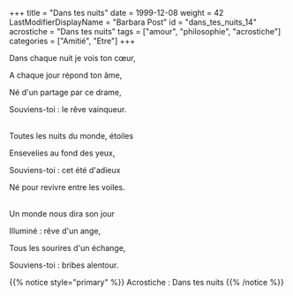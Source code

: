 +++
title = "Dans tes nuits"
date = 1999-12-08
weight = 42
LastModifierDisplayName = "Barbara Post"
id = "dans_tes_nuits_14"
acrostiche = "Dans tes nuits"
tags = ["amour", "philosophie", "acrostiche"]
categories = ["Amitié", "Etre"]
+++

Dans chaque nuit je vois ton cœur,

A chaque jour répond ton âme,

Né d'un partage par ce drame,

Souviens-toi : le rêve vainqueur.

 \
Toutes les nuits du monde, étoiles

Ensevelies au fond des yeux,

Souviens-toi : cet été d'adieux

Né pour revivre entre les voiles.

 \
Un monde nous dira son jour

Illuminé : rêve d'un ange,

Tous les sourires d'un échange,

Souviens-toi : bribes alentour.

{{% notice style="primary" %}}
Acrostiche : Dans tes nuits
{{% /notice %}}
